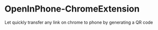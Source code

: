 # OpenInPhone-ChromeExtension
 Let quickly transfer any link on chrome to phone by generating a QR code
